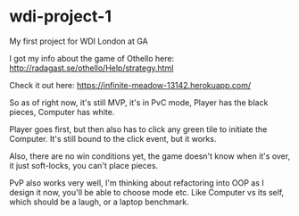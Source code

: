 # wdi-project-1
My first project for WDI London at GA

I got my info about the game of Othello here:
http://radagast.se/othello/Help/strategy.html

Check it out here:
https://infinite-meadow-13142.herokuapp.com/

So as of right now, it's still MVP, it's in PvC mode, Player has the black pieces, Computer has white. 

Player goes first, but then also has to click any green tile to initiate the Computer.
It's still bound to the click event, but it works. 

Also, there are no win conditions yet, the game doesn't know when it's over, it just soft-locks, you can't place pieces. 

PvP also works very well, I'm thinking about refactoring into OOP as I design it now, you'll be able to choose mode etc.
Like Computer vs its self, which should be a laugh, or a laptop benchmark. 
